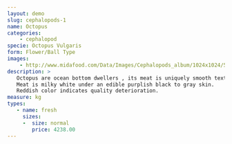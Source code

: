 ```yaml
---
layout: demo
slug: cephalopods-1
name: Octopus
categories:
    - cephalopod
specie: Octopus Vulgaris
form: Flower/Ball Type
images:
    - http://www.midafood.com/Data/Images/Cephalopods_album/1024x1024/54ec204edf7a9968.jpg
description: >
   Octopus are ocean bottom dwellers , its meat is uniquely smooth textured and firm.
   Meat is milky white under an edible purplish black to gray skin.
   Reddish color indicates quality deterioration.
measure: kg
types:
   - name: fresh
     sizes:
     -  size: normal
        price: 4238.00
---
```

